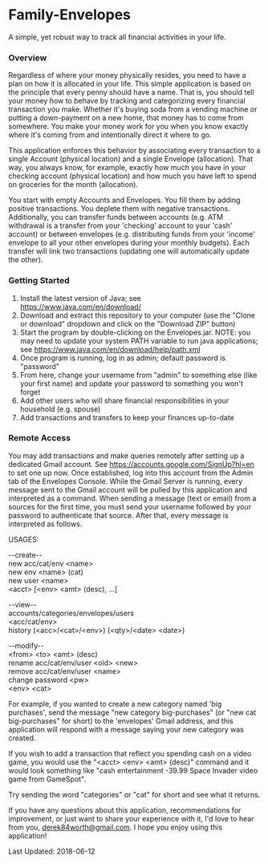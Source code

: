 # Family-Envelopes

A simple, yet robust way to track all financial activities in your life.

### Overview

Regardless of where your money physically resides, you need to have a plan on how it is allocated in your life.  This simple application is based on the principle that every penny should have a name.  That is, you should tell your money how to behave by tracking and categorizing every financial transaction you make.  Whether it's buying soda from a vending machine or putting a down-payment on a new home, that money has to come from somewhere.  You make your money work for you when you know exactly where it's coming from and intentionally direct it where to go.

This application enforces this behavior by associating every transaction to a single Account (physical location) and a single Envelope (allocation).  That way, you always know, for example, exactly how much you have in your checking account (physical location) and how much you have left to spend on groceries for the month (allocation).

You start with empty Accounts and Envelopes.  You fill them by adding positive transactions.  You deplete them with negative transactions.  Additionally, you can transfer funds between accounts (e.g. ATM withdrawal is a transfer from your 'checking' account to your 'cash' account) or between envelopes (e.g. distributing funds from your 'income' envelope to all your other envelopes during your monthly budgets).  Each transfer will link two transactions (updating one will automatically update the other).

### Getting Started
1) Install the latest version of Java; see https://www.java.com/en/download/
2) Download and extract this repository to your computer (use the "Clone or download" dropdown and click on the "Download ZIP" button)
3) Start the program by double-clicking on the Envelopes.jar.    NOTE: you may need to update your system PATH variable to run java applications; see https://www.java.com/en/download/help/path.xml
3) Once program is running, log in as admin; default password is "password"
4) From here, change your username from "admin" to something else (like your first name) and update your password to something you won't forget
5) Add other users who will share financial responsibilities in your household (e.g. spouse)
6) Add transactions and transfers to keep your finances up-to-date

### Remote Access

You may add transactions and make queries remotely after setting up a dedicated Gmail account.  See https://accounts.google.com/SignUp?hl=en to set one up now.  Once established, log into this account from the Admin tab of the Envelopes Console.  While the Gmail Server is running, every message sent to the Gmail account will be pulled by this application and interpreted as a command.  When sending a message (text or email) from a sources for the first time, you must send your username followed by your password to authenticate that source.  After that, every message is interpreted as follows.

USAGES:

--create--\
new acc/cat/env \<name\>\
new env \<name\> (cat)\
new user \<name\> <password>\
\<acct\> [\<env\> \<amt\> (desc), ...]

--view--\
accounts/categories/envelopes/users\
\<acc/cat/env\>\
history (\<acc\>/\<cat\>/\<env\>) (\<qty\>/\<date\> \<date\>)

--modify--\
\<from\> \<to\> \<amt\> (desc)\
rename acc/cat/env/user \<old\> \<new\>\
remove acc/cat/env/user \<name\>\
change password \<pw\>\
\<env\> \<cat\>

For example, if you wanted to create a new category named 'big purchases', send the message "new category big-purchases" (or "new cat big-purchases" for short) to the 'envelopes' Gmail address, and this application will respond with a message saying your new category was created.

If you wish to add a transaction that reflect you spending cash on a video game, you would use the "\<acct\> \<env\> \<amt\> (desc)" command and it would look something like "cash entertainment -39.99 Space Invader video game from GameSpot".

Try sending the word "categories" or "cat" for short and see what it returns.

If you have any questions about this application, recommendations for improvement, or just want to share your experience with it, I'd love to hear from you, derek84worth@gmail.com.  I hope you enjoy using this application!

Last Updated: 2018-06-12
